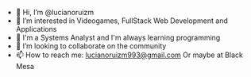 - 👋 Hi, I’m @lucianoruizm
- 👀 I’m interested in Videogames, FullStack Web Development and Applications
- 🌱 I'm a Systems Analyst and I'm always learning programming
- 💞️ I’m looking to collaborate on the community
- 📫 How to reach me: lucianoruizm993@gmail.com Or maybe at Black Mesa 

<!---
lucianoruizm/lucianoruizm is a ✨ special ✨ repository because its `README.md` (this file) appears on your GitHub profile.
You can click the Preview link to take a look at your changes.
--->
